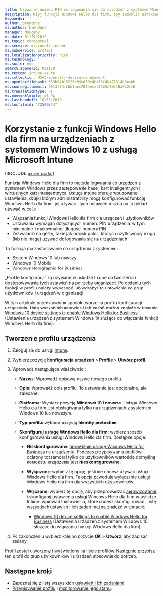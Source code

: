 ```yaml
---
title: Używanie numeru PIN do logowania się do urządzeń z systemem Windows 10 za pomocą usługi Microsoft Intune — Azure | Microsoft Docs
description: Użyj funkcji Windows Hello dla firm, aby zezwolić użytkownikom na logowanie do urządzeń przy użyciu numeru PIN, odcisku palca i innych opcji. Utwórz profil konfiguracji ochrony tożsamości w usłudze Intune dla urządzeń z systemem Windows 10 urządzenia przy użyciu tych ustawień i przypisz profil do grup użytkowników i grup urządzeń.
keywords: ''
author: brenduns
ms.author: brenduns
manager: dougeby
ms.date: 01/29/2019
ms.topic: conceptual
ms.service: microsoft-intune
ms.subservice: protect
ms.localizationpriority: high
ms.technology: ''
ms.suite: ems
search.appverid: MET150
ms.custom: intune-azure
ms.collection: M365-identity-device-management
ms.openlocfilehash: 333b94bf3226c99ed50c4b433f4b477814b8e4bb
ms.sourcegitcommit: 9013f7442bbface78feecde2922e8e546a622c16
ms.translationtype: HT
ms.contentlocale: pl-PL
ms.lasthandoff: 10/16/2019
ms.locfileid: "72509534"
---
```

# <a name="use-windows-hello-for-business-on-windows-10-devices-with-microsoft-intune"></a>Korzystanie z funkcji Windows Hello dla firm na urządzeniach z systemem Windows 10 z usługą Microsoft Intune

[!INCLUDE [azure_portal](../includes/azure_portal.md)]

Funkcja Windows Hello dla firm to metoda logowania do urządzeń z systemem Windows przez zastępowanie haseł, kart inteligentnych i wirtualnych kart inteligentnych. Usługa Intune oferuje wbudowane ustawienia, dzięki którym administratorzy mogą konfigurować funkcję Windows Hello dla firm i jej używać. Tych ustawień można na przykład używać w celu:

- Włączania funkcji Windows Hello dla firm dla urządzeń i użytkowników
- Ustawiania wymagań dotyczących numeru PIN urządzenia, w tym minimalnej i maksymalnej długości numeru PIN
- Zezwalania na gesty, takie jak odcisk palca, których użytkownicy mogą (lub nie mogą) używać do logowania się na urządzeniach

Ta funkcja ma zastosowanie do urządzenia z systemem:

- System Windows 10 lub nowszy
- Windows 10 Mobile
- Windows Holographic for Business

„Profile konfiguracji” są używane w usłudze Intune do tworzenia i dostosowywania tych ustawień na potrzeby organizacji. Po dodaniu tych funkcji w profilu należy wypchnąć lub wdrożyć te ustawienia do grup użytkowników i urządzeń w organizacji.

W tym artykule przedstawiono sposób tworzenia profilu konfiguracji urządzenia. Listę wszystkich ustawień i ich zadań można znaleźć w temacie [Windows 10 device settings to enable Windows Hello for Business](identity-protection-windows-settings.md) (Ustawienia urządzeń z systemem Windows 10 służące do włączania funkcji Windows Hello dla firm).

## <a name="create-the-device-profile"></a>Tworzenie profilu urządzenia

1. Zaloguj się do usługi [Intune](https://go.microsoft.com/fwlink/?linkid=2090973).
2. Wybierz pozycję **Konfiguracja urządzeń** > **Profile** > **Utwórz profil**.
3. Wprowadź następujące właściwości:

    - **Nazwa**: Wprowadź opisową nazwę nowego profilu.
    - **Opis**: Wprowadź opis profilu. To ustawienie jest opcjonalne, ale zalecane.
    - **Platforma**: Wybierz pozycję **Windows 10 i nowsze**. Usługa Windows Hello dla firm jest obsługiwana tylko na urządzeniach z systemem Windows 10 lub nowszym.
    - **Typ profilu**: wybierz pozycję **Identity protection**.
    - **Skonfiguruj usługę Windows Hello dla firm**: wybierz sposób konfigurowania usługi Windows Hello dla firm. Dostępne opcje:

        - **Nieskonfigurowane**: [aprowizuje usługę Windows Hello for Business](https://docs.microsoft.com/windows/security/identity-protection/hello-for-business/hello-how-it-works-provisioning) na urządzeniu. Podczas przypisywania profilów ochrony tożsamości tylko do użytkowników wartością domyślną kontekstu urządzenia jest **Nieskonfigurowane**.
        - **Wyłączone**: wybierz tę opcję, jeśli nie chcesz używać usługi Windows Hello dla firm. Ta opcja powoduje wyłączenie usługi Windows Hello dla firm dla wszystkich użytkowników.
        - **Włączone**: wybierz tę opcję, aby przeprowadzać [aprowizowanie](https://docs.microsoft.com/windows/security/identity-protection/hello-for-business/hello-how-it-works-provisioning), i skonfiguruj ustawienia usługi Windows Hello dla firm w usłudze Intune. wprowadź ustawienia, które chcesz skonfigurować. Listę wszystkich ustawień i ich zadań można znaleźć w temacie:

            - [Windows 10 device settings to enable Windows Hello for Business](identity-protection-windows-settings.md) (Ustawienia urządzeń z systemem Windows 10 służące do włączania funkcji Windows Hello dla firm)

4. Po zakończeniu wybierz kolejno pozycje **OK** > **Utwórz**, aby zapisać zmiany.

Profil został utworzony i wyświetlony na liście profilów. Następnie [przypisz](../configuration/device-profile-assign.md) ten profil do grup użytkowników i urządzeń stosownie do potrzeb.

<!--  Removing image as part of design review; retaining source until we known the disposition.

## Example of device restriction settings

In this high-level example, you'll create a device restriction policy that blocks the use of the built-in camera app on Android devices.

![How to disable the camera on Android devices](./media/identity-protection-configure/disable-android-camera.png)

-->

## <a name="next-steps"></a>Następne kroki

- Zapoznaj się z listą wszystkich [ustawień i ich zadaniami](identity-protection-windows-settings.md).
- [Przypisywanie profilu](../configuration/device-profile-assign.md) i [monitorowanie jego stanu](../configuration/device-profile-monitor.md).
